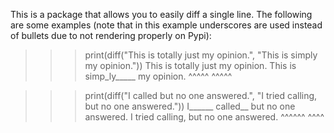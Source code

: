 This is a package that allows you to easily diff a single line. The following are some examples (note that in this example underscores are used instead of bullets due to not rendering properly on Pypi):

>>> print(diff("This is totally just my opinion.", "This is simply my opinion."))
This is totally just my opinion.
This is simp_ly_____ my opinion.
        ^^^^^  ^^^^^            

>>> print(diff("I called but no one answered.", "I tried calling, but no one answered."))
I______ called__ but no one answered.
I tried calling, but no one answered.
 ^^^^^^     ^^^^                     